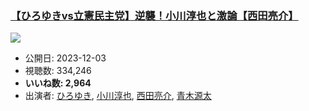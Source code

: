 ### [【ひろゆきvs立憲民主党】逆襲！小川淳也と激論【西田亮介】](https://www.youtube.com/watch?v=nAz2NbyEYy4)
[![](https://img.youtube.com/vi/nAz2NbyEYy4/sddefault.jpg)](https://www.youtube.com/watch?v=nAz2NbyEYy4)
-   公開日: 2023-12-03
-   視聴数: 334,246
-   **いいね数: 2,964**
-   出演者: [ひろゆき](/rehacq_fan/people/ひろゆき "wikilink"), [小川淳也](/rehacq_fan/people/小川淳也 "wikilink"), [西田亮介](/rehacq_fan/people/西田亮介 "wikilink"), [青木源太](/rehacq_fan/people/青木源太 "wikilink")

